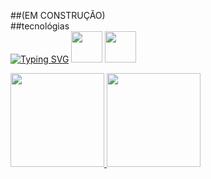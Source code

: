 ##(EM CONSTRUÇÃO)
<br>
##tecnológias
<br>
<a href="https://git.io/typing-svg"><img src="https://readme-typing-svg.demolab.com?font=Pixelify+Sans&weight=450&size=25&pause=1000&color=6EF72C&center=true&random=false&width=435&height=65&lines=Welcome+to+my+GITHUB...;+I'm+a+development+student+%3A3" alt="Typing SVG" /></a>
<img src="https://cdn.jsdelivr.net/gh/devicons/devicon/icons/linux/linux-original.svg" width="50" height="50" />
<img src="https://cdn.jsdelivr.net/gh/devicons/devicon/icons/lua/lua-original.svg" width="50" height="50" />
<div>
<a href="https://github.com/Deyuarute">
<img loading="lazy" height="150em" src="https://github-readme-stats.vercel.app/api/top-langs/?username=Deyuarute&layout=compact&langs_count=7&theme=dark"/>
<img loading="lazy" height="150em" src="https://github-readme-stats.vercel.app/api?username=Deyuarute&show_icons=true&theme=dracula&include_all_commits=true&count_private=true"/>
</div>
